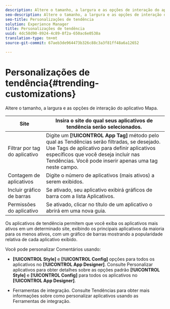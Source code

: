 ```yaml
---
description: Altere o tamanho, a largura e as opções de interação do aplicativo Mapa.
seo-description: Altere o tamanho, a largura e as opções de interação do aplicativo Mapa.
seo-title: Personalizações de tendência
solution: Experience Manager
title: Personalizações de tendência
uuid: 4dc58d90-8924-4c89-8f2a-650ac6e0538a
translation-type: tm+mt
source-git-commit: 67aeb3de964473b326c88c3a3f81ff48a6a12652

---
```



# Personalizações de tendência{#trending-customizations}

Altere o tamanho, a largura e as opções de interação do aplicativo Mapa.

| Site | Insira o site do qual seus aplicativos de tendência serão selecionados. |
|---|---|
| Filtrar por tag do aplicativo | Digite um **[!UICONTROL App Tag]** método pelo qual as Tendências serão filtradas, se desejado. Use Tags de aplicativo para definir aplicativos específicos que você deseja incluir nas Tendências. Você pode inserir apenas uma tag neste campo. |
| Contagem de aplicativos | Digite o número de aplicativos (mais ativos) a serem exibidos. |
| Incluir gráfico de barras | Se ativado, seu aplicativo exibirá gráficos de barra com a lista Aplicativos. |
| Permissões do aplicativo | Se ativado, clicar no título de um aplicativo o abrirá em uma nova guia. |

Os aplicativos de tendência permitem que você exiba os aplicativos mais ativos em um determinado site, exibindo os principais aplicativos da maioria para os menos ativos, com um gráfico de barras mostrando a popularidade relativa de cada aplicativo exibido.

Você pode personalizar Comentários usando:

* **[!UICONTROL Style]** e **[!UICONTROL Config]** opções para todos os aplicativos no **[!UICONTROL App Designer]**. Consulte Personalizar aplicativos para obter detalhes sobre as opções padrão **[!UICONTROL Style]** e **[!UICONTROL Config]** para todos os aplicativos no **[!UICONTROL App Designer]**.

* Ferramentas de integração. Consulte Tendências para obter mais informações sobre como personalizar aplicativos usando as Ferramentas de integração.

